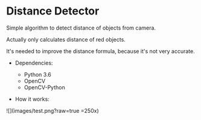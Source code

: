# Distance Detector

Simple algorithm to detect distance of objects from camera.

Actually only calculates distance of red objects.

It's needed to improve the distance formula, because it's not very accurate.

- Dependencies:
    - Python 3.6
    - OpenCV
    - OpenCV-Python

- How it works:

![](images/test.png?raw=true =250x)
